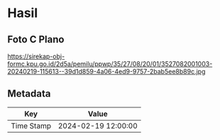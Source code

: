 # Hasil

## Foto C Plano

https://sirekap-obj-formc.kpu.go.id/2d5a/pemilu/ppwp/35/27/08/20/01/3527082001003-20240219-115613--39d1d859-4a06-4ed9-9757-2bab5ee8b89c.jpg


## Metadata

| Key        | Value               |
| ---------- | ------------------- |
| Time Stamp | 2024-02-19 12:00:00 |



